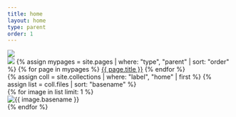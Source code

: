 ```yaml
---
title: home
layout: home
type: parent
order: 1
---
```


<div class="section header">
	<div class="container">
		<img src="{{ "/assets/img/logo.png" | relative_url }}">
		<!-- <h3 class="section-heading">photography</h3>
		<p class="section-description">
			Discovering the world with my vision.
		</p> -->
		<div id="navbar-wrapper">
			<div id="navbar">
				<img id="brand" class="hide" src="{{ "/assets/img/logo_navbar.png" | relative_url }}">
				{% assign mypages = site.pages | where: "type", "parent" | sort: "order" %}
				{% for page in mypages %}
				<a class="button" href="{{ page.url | relative_url }}">{{ page.title }}</a>
				{% endfor %}
			</div>
		</div>
	</div>
</div>

<div class="section main">
	<div class="container">
		<div class="row" id="gallery">
			{% assign coll = site.collections | where: "label", "home" | first %}
			{% assign list = coll.files | sort: "basename" %}
			<!--{% assign l = coll.files.size | divided_by: 2 | ceil %}-->
			<div class="column">
				{% for image in list limit: 1 %}
				<article class="thumb">
					<img class="lozad u-max-full-width" data-src="{{ coll.label | append: '/' | append: image.name }}" alt="{{ image.basename }}" />
				</article>
				{% endfor %}
			</div>
			<!--<div class="one-half column">
				{% for image in list offset: l %}
				<article class="thumb">
					<img class="lozad u-max-full-width" data-src="{{ coll.label | append: '/' | append: image.name }}" alt="{{ image.basename }}" />
				</article>
				{% endfor %}
			</div>-->
		</div>
	</div>
</div>